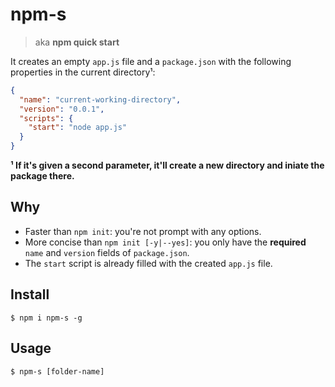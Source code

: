 # npm-s
> aka **npm quick start**

It creates an empty `app.js` file and a `package.json` with the following properties in the current directory¹:
```json
{
  "name": "current-working-directory",
  "version": "0.0.1",
  "scripts": {
    "start": "node app.js"
  }
}
```

**¹ If it's given a second parameter, it'll create a new directory and iniate the package there.**

## Why
- Faster than `npm init`: you're not prompt with any options.
- More concise than `npm init [-y|--yes]`: you only have the **required** `name` and `version` fields of `package.json`.
- The `start` script is already filled with the created `app.js` file.

## Install
```console
$ npm i npm-s -g
```

## Usage
```console
$ npm-s [folder-name]
```
